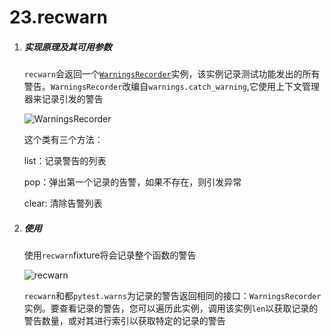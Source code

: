 # 23.recwarn

1. ##### 实现原理及其可用参数

	`recwarn`会返回一个[`WarningsRecorder`](https://docs.pytest.org/en/latest/reference.html#_pytest.recwarn.WarningsRecorder)实例，该实例记录测试功能发出的所有警告。`WarningsRecorder`改编自`warnings.catch_warning`,它使用上下文管理器来记录引发的警告

	![WarningsRecorder](https://lemonliu.oss-cn-beijing.aliyuncs.com/20200707105322.png)

	这个类有三个方法：

	list：记录警告的列表

	pop：弹出第一个记录的告警，如果不存在，则引发异常

	clear: 清除告警列表

2. ##### 使用

	使用`recwarn`fixture将会记录整个函数的警告

	![recwarn](https://lemonliu.oss-cn-beijing.aliyuncs.com/20200707110556.png)

	`recwarn`和都`pytest.warns`为记录的警告返回相同的接口：`WarningsRecorder`实例。要查看记录的警告，您可以遍历此实例，调用该实例`len`以获取记录的警告数量，或对其进行索引以获取特定的记录的警告
